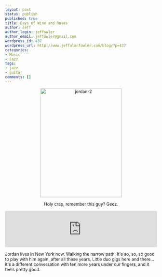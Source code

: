 ```yaml
---
layout: post
status: publish
published: true
title: Days of Wine and Roses
author: Jeff
author_login: jeffowler
author_email: jeffowler@gmail.com
wordpress_id: 437
wordpress_url: http://www.jeffalanfowler.com/blog/?p=437
categories:
- Music
- Jazz
tags:
- jazz
- guitar
comments: []
---
```




<p style="text-align: center;"><a href="http://www.jeffalanfowler.com/blog/wp-content/uploads/2013/09/jordan-2.jpg"><img class="wp-image-439 aligncenter" alt="jordan-2" src="http://www.jeffalanfowler.com/blog/wp-content/uploads/2013/09/jordan-2.jpg" width="270" height="360" /></a></p>
<p style="text-align: center;">Holy crap, remember this guy? Geez.</p>
<iframe width="100%" height="120" scrolling="no" frameborder="no" src="https://w.soundcloud.com/player/?url=https%3A//api.soundcloud.com/tracks/133665301%3Fsecret_token%3Ds-36R77&amp;color=ff5500&amp;auto_play=false&amp;hide_related=false&amp;show_artwork=false"></iframe> 
<p style="text-align: left;">Jordan lives in New York now. Walking the narrow path. It's so, so, so good to play with him again, after all these years. Little duo gigs here and there... it's a different conversation with ten more years under our fingers, and it feels pretty good.</p>

